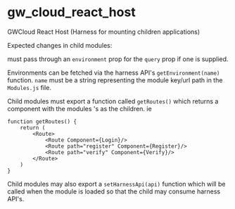 # gw_cloud_react_host
GWCloud React Host (Harness for mounting children applications)



Expected changes in child modules:

<Route> must pass through an `environment` prop for the `query` prop if one is supplied.

Environments can be fetched via the harness API's `getEnvironment(name)` function. `name` must be a string representing the module key/url path in the `Modules.js` file.

Child modules must export a function called `getRoutes()` which returns a <Route> component with the modules <Route>'s as the children.  ie

```
function getRoutes() {
    return (
        <Route>
            <Route Component={Login}/>
            <Route path="register" Component={Register}/>
            <Route path="verify" Component={Verify}/>
        </Route>
    )
}
```

Child modules may also export a `setHarnessApi(api)` function which will be called when the module is loaded so that the child may consume harness API's.


